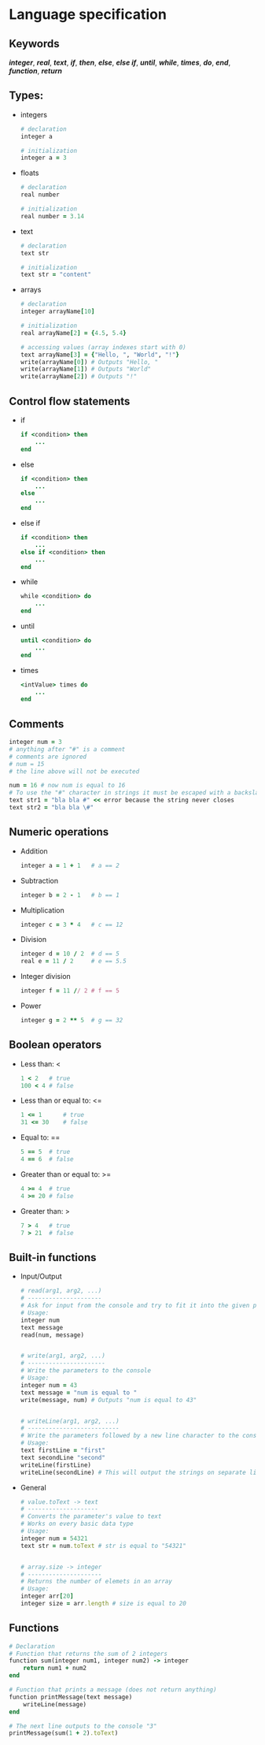# Language specification

## Keywords
***integer***, ***real***, ***text***, ***if***, ***then***, ***else***, ***else if***, ***until***, ***while***, ***times***, ***do***, ***end***, ***function***, ***return***

## Types:
- integers
    ```ruby
    # declaration
    integer a

    # initialization
    integer a = 3
    ```
- floats
    ```ruby
    # declaration
    real number

    # initialization
    real number = 3.14
    ```
- text
    ```ruby
    # declaration
    text str

    # initialization
    text str = "content"
    ```
- arrays
    ```ruby
    # declaration
    integer arrayName[10]

    # initialization
    real arrayName[2] = {4.5, 5.4}

    # accessing values (array indexes start with 0)
    text arrayName[3] = {"Hello, ", "World", "!"}
    write(arrayName[0]) # Outputs "Hello, "
    write(arrayName[1]) # Outputs "World"
    write(arrayName[2]) # Outputs "!"
    ```

## Control flow statements
- if 
    ```ruby
    if <condition> then
        ...
    end
    ```
- else
    ```ruby
    if <condition> then
        ...
    else
        ...
    end
    ```
- else if
    ```ruby
    if <condition> then
        ...
    else if <condition> then
        ...
    end
    ```
- while
    ```ruby
    while <condition> do
        ...
    end
    ```
- until
    ```ruby
    until <condition> do
        ...
    end
    ```
- times
    ```ruby
    <intValue> times do
        ...
    end
    ```
    
## Comments
```ruby
integer num = 3
# anything after "#" is a comment
# comments are ignored
# num = 15
# the line above will not be executed

num = 16 # now num is equal to 16
# To use the "#" character in strings it must be escaped with a backslash "\"
text str1 = "bla bla #" << error because the string never closes
text str2 = "bla bla \#"
```
    
## Numeric operations
- Addition
    ```ruby
    integer a = 1 + 1   # a == 2
    ```
- Subtraction
    ```ruby
    integer b = 2 - 1   # b == 1
    ```
- Multiplication
    ```ruby
    integer c = 3 * 4   # c == 12
    ```
- Division
    ```ruby
    integer d = 10 / 2  # d == 5
    real e = 11 / 2     # e == 5.5
    ```
- Integer division
    ```ruby
    integer f = 11 // 2 # f == 5
    ```
- Power
    ```ruby
    integer g = 2 ** 5  # g == 32
    ```
    
## Boolean operators

- Less than: <
    ```ruby
    1 < 2   # true
    100 < 4 # false
    ```
- Less than or equal to: <=
    ```ruby
    1 <= 1      # true
    31 <= 30    # false
    ```
- Equal to: ==
    ```ruby
    5 == 5  # true
    4 == 6  # false
    ```
- Greater than or equal to: >=
    ```ruby
    4 >= 4  # true
    4 >= 20 # false
    ```
- Greater than: >
    ```ruby
    7 > 4   # true
    7 > 21  # false
    ```

## Built-in functions

- Input/Output
    ```ruby
    # read(arg1, arg2, ...)
    # ---------------------
    # Ask for input from the console and try to fit it into the given parameters
    # Usage:
    integer num
    text message
    read(num, message)


    # write(arg1, arg2, ...)
    # ----------------------
    # Write the parameters to the console
    # Usage:
    integer num = 43
    text message = "num is equal to "
    write(message, num) # Outputs "num is equal to 43"


    # writeLine(arg1, arg2, ...)
    # --------------------------
    # Write the parameters followed by a new line character to the console
    # Usage:
    text firstLine = "first"
    text secondLine "second"
    writeLine(firstLine)
    writeLine(secondLine) # This will output the strings on separate lines
    ```
- General
    ```ruby    
    # value.toText -> text
    # --------------------
    # Converts the parameter's value to text
    # Works on every basic data type 
    # Usage:
    integer num = 54321
    text str = num.toText # str is equal to "54321"


    # array.size -> integer
    # ---------------------
    # Returns the number of elemets in an array
    # Usage:
    integer arr[20]
    integer size = arr.length # size is equal to 20
    ```

## Functions
```ruby
# Declaration
# Function that returns the sum of 2 integers
function sum(integer num1, integer num2) -> integer
    return num1 + num2
end

# Function that prints a message (does not return anything)
function printMessage(text message)
    writeLine(message)
end

# The next line outputs to the console "3"
printMessage(sum(1 + 2).toText)
```
